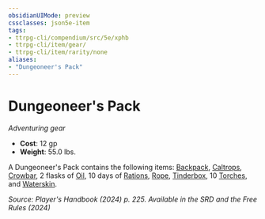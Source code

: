```yaml
---
obsidianUIMode: preview
cssclasses: json5e-item
tags:
- ttrpg-cli/compendium/src/5e/xphb
- ttrpg-cli/item/gear/
- ttrpg-cli/item/rarity/none
aliases: 
- "Dungeoneer's Pack"
---
```

# Dungeoneer's Pack
*Adventuring gear*  


- **Cost**: 12 gp
- **Weight**: 55.0 lbs.

A Dungeoneer's Pack contains the following items: [Backpack](/3-Mechanics/CLI/items/backpack-xphb.md), [Caltrops](/3-Mechanics/CLI/items/caltrops-xphb.md), [Crowbar](/3-Mechanics/CLI/items/crowbar-xphb.md), 2 flasks of [Oil](/3-Mechanics/CLI/items/oil-xphb.md), 10 days of [Rations](/3-Mechanics/CLI/items/rations-xphb.md), [Rope](/3-Mechanics/CLI/items/rope-xphb.md), [Tinderbox](/3-Mechanics/CLI/items/tinderbox-xphb.md), 10 [Torches](/3-Mechanics/CLI/items/torch-xphb.md), and [Waterskin](/3-Mechanics/CLI/items/waterskin-xphb.md).

*Source: Player's Handbook (2024) p. 225. Available in the <span title='Systems Reference Document (5.2)'>SRD</span> and the Free Rules (2024)*